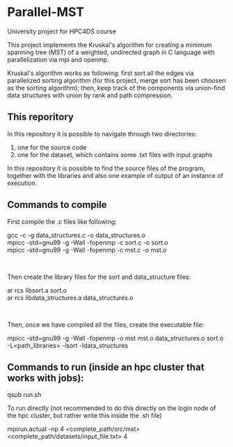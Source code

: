 # Parallel-MST

University project for HPC4DS course

This project implements the Kruskal's algorithm for creating a minimum spanning tree (MST) of a weighted, undirected graph in C language with parallelization via mpi and openmp.

Kruskal's algorithm works as following: first sort all the edges via parallelized sorting algorithm (for this project, merge sort has been choosen as the sorting algorithm); then, keep track of the components via union-find data structures with union by rank and path compression.

## This reporitory

In this repository it is possible to navigate through two directories:
1) one for the source code <br />
2) one for the dataset, which contains some .txt files with input graphs <br />

In this repository it is possible to find the source files of the program, together with the libraries and also one example of output of an instance of execution.


## Commands to compile

First compile the .c files like following:

gcc -c -g data_structures.c -o data_structures.o <br />
mpicc -std=gnu99 -g -Wall -fopenmp -c sort.c -o sort.o <br />
mpicc -std=gnu99 -g -Wall -fopenmp -c mst.c -o mst.o <br />

<br />

Then create the library files for the sort and data_structure files:

ar rcs libsort.a sort.o <br />
ar rcs libdata_structures.a data_structures.o <br />

<br />

Then, once we have compiled all the files, create the executable file:

mpicc -std=gnu99 -g -Wall -fopenmp -o mst mst.o data_structures.o sort.o -L<path_libraries> -lsort -ldata_structures


## Commands to run (inside an hpc cluster that works with jobs):

qsub run.sh

To run directly (not recommended to do this directly on the login node of the hpc cluster, but rather write this inside the .sh file)

mpirun.actual -np 4 <complete_path/src/mst> <complete_path/datasets/input_file.txt> 4
